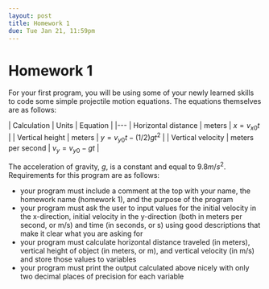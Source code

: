 ```yaml
---
layout: post
title: Homework 1
due: Tue Jan 21, 11:59pm
---
```


# Homework 1

For your first program, you will be using some of your newly learned skills to code some simple projectile motion equations. The equations themselves are as follows:

| Calculation | Units | Equation |
|---
| Horizontal distance | meters | $x = v_{x0}t$ |
| Vertical height | meters | $y = v_{y0}t- (1/2) gt^2$ |
| Vertical velocity | meters per second | $v_y = v_{y0}-gt$ |

The acceleration of gravity, $g$, is a constant and equal to $9.8 m/s^2$. Requirements for this program are as follows:

- your program must include a comment at the top with your name, the homework name (homework 1), and the purpose of the program
- your program must ask the user to input values for the initial velocity in the x-direction, initial velocity in the y-direction (both in meters per second, or m/s) and time (in seconds, or s) using good descriptions that make it clear what you are asking for
- your program must calculate horizontal distance traveled (in meters), vertical height of object (in meters, or m), and vertical velocity (in m/s) and store those values to variables
- your program must print the output calculated above nicely with only two decimal places of precision for each variable
